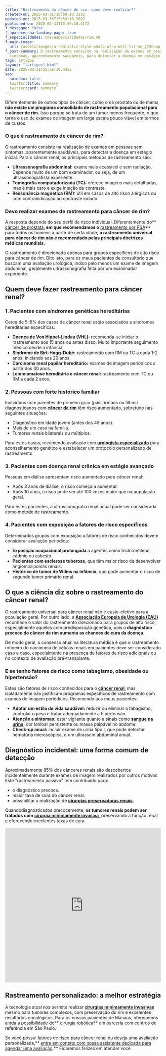 ```yaml
---
title: "Rastreamento do câncer de rim: quem deve realizar?"
created-on: 2025-03-31T15:59:10.323Z
updated-on: 2025-03-31T15:59:10.369Z
published-on: 2025-03-31T15:59:10.417Z
f_destaque: false
f_aparecer-na-landing-page: true
f_especialidades: cms/especialidades/rim.md
f_main-image:
  url: /assets/images/a-realistic-style-photo-of-a-well-lit-me_j74cnop-qumm9tt3cm1qaa_noubrohetdmkoohqpr6rka.jpeg
f_post-summary: O rastreamento consiste na realização de exames em pessoas sem
  sintomas, aparentemente saudáveis, para detectar a doença em estágio inicial.
tags: artigos
layout: "[artigos].html"
date: 2025-03-31T15:59:10.445Z
seo:
  noindex: false
  twitter:title: summary
  twitter:card: summary
---
```

Diferentemente de outros tipos de câncer, como o de próstata ou de mama, **não existe um programa consolidado de rastreamento populacional para o câncer de rim.** Isso porque se trata de um tumor menos frequente, o que torna o uso de exames de imagem em larga escala pouco viável em termos de custos. 

### O que é rastreamento de câncer de rim?

O rastreamento consiste na realização de exames em pessoas sem sintomas, aparentemente saudáveis, para detectar a doença em estágio inicial. Para o câncer renal, os principais métodos de rastreamento são:

* **Ultrassonografia abdominal:** exame mais acessível e sem radiação. Depende muito de um bom examinador, ou seja, de um ultrassonografista experiente.
* **Tomografia computadorizada (TC):** oferece imagens mais detalhadas, mas é mais caro e exige injeção de contraste.
* **Ressonância magnética (RM):** útil em casos de alto risco alérgicos ou com contraindicação ao contraste iodado.

### Devo realizar exames de rastreamento para câncer de rim?

A resposta depende do seu perfil de risco individual. Diferentemente do** [câncer de próstata](https://uroconsult.com.br/artigos/cancer-de-prostata-a-importancia-do-diagnostico-precoce/)**, em que recomendamos o** [rastreamento por PSA](https://uroconsult.com.br/artigos/o-exame-de-psa/)** para todos os homens a partir de certa idade, **o rastreamento universal para câncer de rim não é recomendado pelas principais diretrizes médicas mundiais.**

O rastreamento é direcionado apenas para grupos específicos de alto risco para câncer de rim. Dito isto, para os meus pacientes de consultório que buscam uma avaliação urológica, indico pelo menos um exame de imagem abdominal, geralmente ultrassonografia feita por um examinador experiente.

## Quem deve fazer rastreamento para câncer renal?

### 1. Pacientes com síndromes genéticas hereditárias

Cerca de 5-8% dos casos de câncer renal estão associados a síndromes hereditárias específicas:

* **Doença de Von Hippel-Lindau (VHL):** recomenda-se iniciar o rastreamento aos 15 anos ou antes disso. Muito importante seguimento médico desde a infância.
* **Síndrome de Birt-Hogg-Dubé:** rastreamento com RM ou TC a cada 1-2 anos, iniciando aos 20 anos.
* **Carcinoma renal papilar hereditário:** exames de imagem periódicos a partir dos 30 anos.
* **Leiomiomatose hereditária e câncer renal:** rastreamento com TC ou RM a cada 2 anos.

### 2. Pessoas com forte histórico familiar

Indivíduos com parentes de primeiro grau (pais, irmãos ou filhos) diagnosticados com **[câncer de rim](https://uroconsult.com.br/artigos/c%C3%A2ncer-de-rim-da-crescente-incid%C3%AAncia-%C3%A0-nefrectomia-parcial/)** têm risco aumentado, sobretudo nas seguintes situações:

* Diagnóstico em idade jovem (antes dos 45 anos).
* Mais de um caso na família.
* Tumores renais bilaterais ou múltiplos.

Para estes casos, recomendo avaliação com **[urologista especializado](https://uroconsult.com.br/artigos/urologista-em-manaus/)** para aconselhamento genético e estabelecer um protocolo personalizado de rastreamento.

### 3. Pacientes com doença renal crônica em estágio avançado

Pessoas em diálise apresentam risco aumentado para câncer renal:

* Após 3 anos de diálise, o risco começa a aumentar.
* Após 10 anos, o risco pode ser até 100 vezes maior que na população geral.

Para estes pacientes, a ultrassonografia renal anual pode ser considerada como método de rastreamento.

### 4. Pacientes com exposição a fatores de risco específicos

Determinados grupos com exposição a fatores de risco conhecidos devem considerar avaliação periódica:

* **Exposição ocupacional prolongada** a agentes como tricloroetileno, cádmio ou asbesto.
* **Pacientes com esclerose tuberosa**, que têm maior risco de desenvolver angiomiolipomas renais.
* **Histórico de tumor de Wilms na infância**, que pode aumentar o risco de segundo tumor primário renal.

## O que a ciência diz sobre o rastreamento do câncer renal?

O rastreamento universal para câncer renal não é custo-efetivo para a população geral. Por outro lado, a **[Associação Europeia de Urologia (EAU)](https://uroweb.org/guidelines)** reconhece o valor do rastreamento direcionado para grupos de alto risco, especialmente aqueles com predisposição genética, pois o **diagnóstico precoce do câncer de rim aumenta as chances de cura da doença.** 

De modo geral, o consenso atual na literatura médica é que o rastreamento rotineiro do carcinoma de células renais em pacientes deve ser considerado caso a caso, especialmente na presença de fatores de risco adicionais ou no contexto de avaliação pré-transplante. 

### E se tenho fatores de risco como tabagismo, obesidade ou hipertensão?

Estes são fatores de risco conhecidos para o **[câncer renal](https://uroconsult.com.br/artigos/quais-sao-os-tipos-de-cancer-de-rim/)**, mas isoladamente não justificam programas específicos de rastreamento com exames de imagem periódicos. Recomendo aos meus pacientes:

* **Adotar um estilo de vida saudável:** reduzir ou eliminar o tabagismo, controlar o peso e tratar adequadamente a hipertensão.
* **Atenção a sintomas:** estar vigilante quanto a sinais como **[sangue na urina](https://uroconsult.com.br/artigos/hematuria-diagnostico-e-tratamento-do-sangramento-urinario/)**, dor lombar persistente ou massa palpável no abdome.
* **Check-up anual:** incluir exame de urina tipo I, que pode detectar hematúria microscópica, e um ultrassom abdominal anual.

## Diagnóstico incidental: uma forma comum de detecção

Aproximadamente 85% dos cânceres renais são descobertos incidentalmente durante exames de imagem realizados por outros motivos. Este "rastreamento passivo" tem contribuído para:

* o diagnóstico precoce.
* maior taxa de cura do câncer renal. 
* possibilitar a realização de **[cirurgias preservadoras renais](https://uroconsult.com.br/artigos/c%C3%A2ncer-de-rim-da-crescente-incid%C3%AAncia-%C3%A0-nefrectomia-parcial/)**.

Quandodiagnosticados precocemente, **os tumores renais podem ser tratados com** **[cirurgia minimamente invasiva](https://uroconsult.com.br/artigos/trifecta-para-c%C3%A2ncer-de-rim-como-a-cirurgia-rob%C3%B3tica-pode-auxiliar-para-atingirmos-estes-objetivos/)**, preservando a função renal e oferecendo excelentes taxas de cura.

<div style="text-align: center; margin-bottom: 20px;">
  <iframe
    width="100%"
    height="500"
    src="https://www.youtube.com/embed/EtSwm4qoiHo"
    title="Cirurgia Robótica para Câncer de Rim #CirurgiaRobotica #CancerDeRim #UrologistaManaus #Urooncologia"
    frameborder="0"
    allow="accelerometer; autoplay; clipboard-write; encrypted-media; gyroscope; picture-in-picture; web-share"
    referrerpolicy="strict-origin-when-cross-origin"
    allowfullscreen
    id="responsive-video"
    style="max-width: 800px; margin: 0 auto; display: block;"
  ></iframe>
  <script>
    function adjustIframeHeight() {
      var iframe = document.getElementById('responsive-video');
      if (window.innerWidth < 768) {
        iframe.style.height = '300px'; // Altura para celular
      } else {
        iframe.style.height = '500px'; // Altura para desktop
      }
    }  </script>
</div>

## Rastreamento personalizado: a melhor estratégia

A tecnologia atual nos permite realizar **[cirurgias minimamente invasivas](https://uroconsult.com.br/artigos/retirada-do-rim-por-laparoscopia-como-e-feita/)** mesmo para tumores complexos, com preservação do rim e excelentes resultados oncológicos. Para os nossos pacientes de Manaus, oferecemos ainda a possibilidade de** [cirurgia robótica](https://uroconsult.com.br/artigos/cirurgia-rob%C3%B3tica-para-c%C3%A2ncer-de-rim-como-pacientes-de-manaus-podem-realizar-o-procedimento-em-s%C3%A3o-paulo/)** em parceria com centros de referência em São Paulo.

Se você possui fatores de risco para câncer renal ou deseja uma avaliação personalizada,** [entre em contato com nossa assistente dedicada para agendar uma avaliação](https://api.whatsapp.com/send?phone=5592981270310).** Ficaremos felizes em atender você.